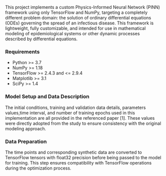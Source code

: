 This project implements a custom Physics-Informed Neural Network (PINN) framework using only TensorFlow and NumPy, targeting a completely different problem domain: the solution of ordinary differential equations (ODEs) governing the spread of an infectious disease. This framework is lightweight, fully customizable, and intended for use in mathematical modeling of epidemiological systems or other dynamic processes described by differential equations.

### Requirements
- Python >= 3.7  
- NumPy >= 1.18  
- TensorFlow >= 2.4.3 and <= 2.9.4  
- Matplotlib >= 3.1  
- SciPy >= 1.4

 ### Model Setup and Data Description
The initial conditions, training and validation data details, parameters values,time interval, and number of training epochs used in this implementation are all provided in the referenced paper [1]. These values were directly adopted from the study to ensure consistency with the original modeling approach.

### Data Preparation
The time points and corresponding synthetic data are converted to TensorFlow tensors with float32 precision before being passed to the model for training. This step ensures compatibility with TensorFlow operations during the optimization process.
